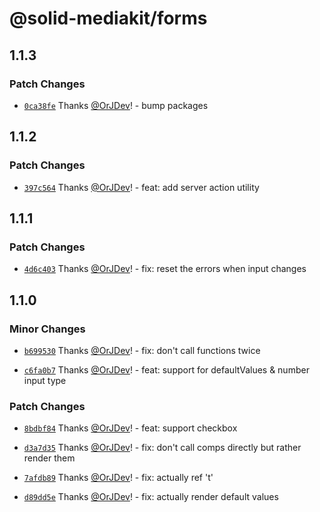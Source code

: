 # @solid-mediakit/forms

## 1.1.3

### Patch Changes

- [`0ca38fe`](https://github.com/solidjs-community/mediakit/commit/0ca38fee49b728f4f5b5191b46941d5e12235bff) Thanks [@OrJDev](https://github.com/OrJDev)! - bump packages

## 1.1.2

### Patch Changes

- [`397c564`](https://github.com/solidjs-community/mediakit/commit/397c5644ae9be85e163b2d537deed09bfaab7b7a) Thanks [@OrJDev](https://github.com/OrJDev)! - feat: add server action utility

## 1.1.1

### Patch Changes

- [`4d6c403`](https://github.com/solidjs-community/mediakit/commit/4d6c4032e0a2e0ecddf1e38c25124e5a76fa166b) Thanks [@OrJDev](https://github.com/OrJDev)! - fix: reset the errors when input changes

## 1.1.0

### Minor Changes

- [`b699530`](https://github.com/solidjs-community/mediakit/commit/b699530c2924672cfa677b42ac5400b637b1785c) Thanks [@OrJDev](https://github.com/OrJDev)! - fix: don't call functions twice

- [`c6fa0b7`](https://github.com/solidjs-community/mediakit/commit/c6fa0b79922af3f5ea4e203769c2cb24a47d7d59) Thanks [@OrJDev](https://github.com/OrJDev)! - feat: support for defaultValues & number input type

### Patch Changes

- [`8bdbf84`](https://github.com/solidjs-community/mediakit/commit/8bdbf84bc86a84a0ebf8abafb0bc3325cb3890a6) Thanks [@OrJDev](https://github.com/OrJDev)! - feat: support checkbox

- [`d3a7d35`](https://github.com/solidjs-community/mediakit/commit/d3a7d35c147684ac25f9ba966d5f852a746b10a9) Thanks [@OrJDev](https://github.com/OrJDev)! - fix: don't call comps directly but rather render them

- [`7afdb89`](https://github.com/solidjs-community/mediakit/commit/7afdb89d1b8676da7c57d52f36bdce00db6848d5) Thanks [@OrJDev](https://github.com/OrJDev)! - fix: actually ref 't'

- [`d89dd5e`](https://github.com/solidjs-community/mediakit/commit/d89dd5ea5d7dc314f6c6c61227d16a44a759b425) Thanks [@OrJDev](https://github.com/OrJDev)! - fix: actually render default values
